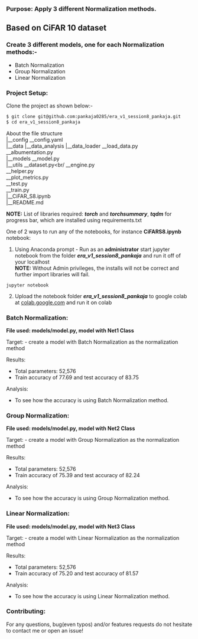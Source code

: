 ### Purpose: Apply 3 different Normalization methods.

## Based on CiFAR 10 dataset
### Create 3 different models, one for each Normalization methods:- 
- Batch Normalization
- Group Normalization
- Linear Normalization

### Project Setup:
Clone the project as shown below:-

```bash
$ git clone git@github.com:pankaja0285/era_v1_session8_pankaja.git
$ cd era_v1_session8_pankaja
```
About the file structure</br>
|__config
   __config.yaml<br/>
|__data
|__data_analysis
|__data_loader
   __load_data.py<br/>
   __albumentation.py<br/>
|__models
   __model.py<br/>
|__utils
   __dataset.py<br/
   __engine.py<br/>
   __helper.py<br/>
   __plot_metrics.py<br/>
   __test.py<br/>
   __train.py<br/>
|__CiFAR_S8.ipynb<br/>
|__README.md<br/>

**NOTE:** List of libraries required: ***torch*** and ***torchsummary***, ***tqdm*** for progress bar, which are installed using requirements.txt<br/>

One of 2 ways to run any of the notebooks, for instance **CiFARS8.ipynb** notebook:<br/>
1. Using Anaconda prompt - Run as an **administrator** start jupyter notebook from the folder ***era_v1_session8_pankaja*** and run it off of your localhost<br/>
**NOTE:** Without Admin privileges, the installs will not be correct and further import libraries will fail. <br/>
```
jupyter notebook
```
2. Upload the notebook folder ***era_v1_session8_pankaja*** to google colab at [colab.google.com](https://colab.research.google.com/) and run it on colab<br/>

###
### Batch Normalization:
**File used: models/model.py, model with Net1 Class**
<p>
Target:
- create a model with Batch Normalization as the normalization method

Results:
- Total parameters: 52,576
- Train accuracy of 77.69 and test accuracy of 83.75

Analysis:
- To see how the accuracy is using Batch Normalization method.
</p>

### Group Normalization:
**File used: models/model.py, model with Net2 Class**
<p>
Target:
- create a model with Group Normalization as the normalization method

Results:
- Total parameters: 52,576
- Train accuracy of 75.39 and test accuracy of 82.24

Analysis:
- To see how the accuracy is using Group Normalization method.
</p>

### Linear Normalization:
**File used: models/model.py, model with Net3 Class**
<p>
Target:
- create a model with Linear Normalization as the normalization method

Results:
- Total parameters: 52,576
- Train accuracy of 75.20 and test accuracy of 81.57

Analysis:
- To see how the accuracy is using Linear Normalization method.
</p>

### Contributing:
For any questions, bug(even typos) and/or features requests do not hesitate to contact me or open an issue!
